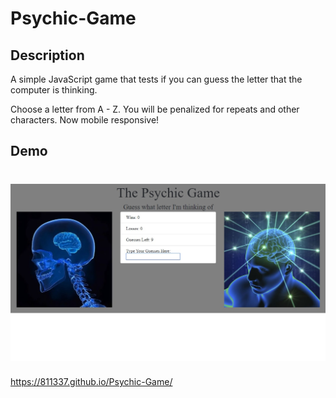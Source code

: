 # Psychic-Game


## Description
A simple JavaScript game that tests if you can guess the letter that the computer is thinking.

Choose a letter from A - Z. You will be penalized for repeats and other characters. Now mobile responsive!

## Demo

# ![screenshot](assets/images/screenshot.jpg)

https://811337.github.io/Psychic-Game/